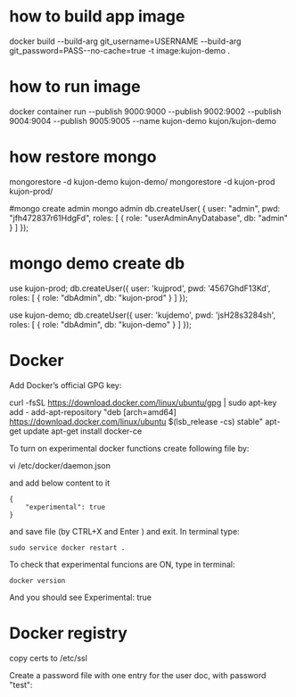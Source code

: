 # how to build app image

docker build --build-arg git_username=USERNAME --build-arg git_password=PASS--no-cache=true -t image:kujon-demo .

# how to run image

docker container run --publish 9000:9000 --publish 9002:9002 --publish 9004:9004 --publish 9005:9005 --name kujon-demo kujon/kujon-demo

# how restore mongo
mongorestore -d kujon-demo kujon-demo/
mongorestore -d kujon-prod kujon-prod/

#mongo create admin
mongo admin
db.createUser( {
     user: "admin",
     pwd: "jfh472837r61HdgFd",
     roles: [ { role: "userAdminAnyDatabase", db: "admin" } ]
   });

# mongo demo create db
  use kujon-prod;
  db.createUser({ user: 'kujprod', pwd: '4567GhdF13Kd', roles: [ { role: "dbAdmin", db: "kujon-prod" } ] });

  use kujon-demo;
  db.createUser({ user: 'kujdemo', pwd: 'jsH28s3284sh', roles: [ { role: "dbAdmin", db: "kujon-demo" } ] });


# Docker

Add Docker’s official GPG key:

  curl -fsSL https://download.docker.com/linux/ubuntu/gpg | sudo apt-key add -
  add-apt-repository "deb [arch=amd64] https://download.docker.com/linux/ubuntu $(lsb_release -cs) stable"
  apt-get update
  apt-get install docker-ce

To turn on experimental docker functions create following file by:

  vi /etc/docker/daemon.json

and add below content to it

    {
        "experimental": true
    }
and save file (by CTRL+X and Enter ) and exit. In terminal type:

    sudo service docker restart .  

To check that experimental funcions are ON, type in terminal:

    docker version

And you should see  Experimental: true

# Docker registry

copy certs to /etc/ssl

Create a password file with one entry for the user doc, with password "test":
